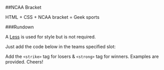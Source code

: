 ##NCAA Bracket

HTML + CSS + NCAA bracket = Geek sports

###Rundown

A [Less](http://lesscss.org/) is used for style but is not required. 

Just add the code below in the teams specified slot:
    <span class="seed"><!-- Add Seed # --></span> <!-- School Name --> <em class="score"><!-- Total Score --></em>

Add the `<strike>` tag for losers & `<strong>` tag for winners. Examples are provided. Cheers!
